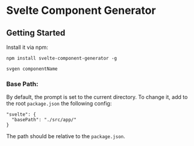 # Svelte Component Generator

## Getting Started

Install it via npm:

```shell
npm install svelte-component-generator -g
```

```shell
svgen componentName
```

### Base Path:

By default, the prompt is set to the current directory.
To change it, add to the root `package.json` the following config:

```
"svelte": {
  "basePath": "./src/app/"
}
```

The path should be relative to the `package.json`.

